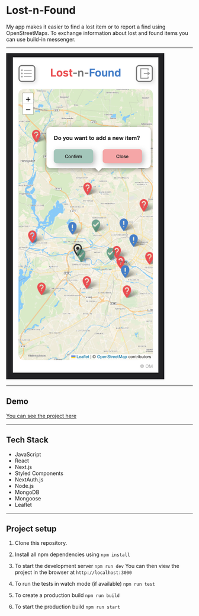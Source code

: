 # Lost-n-Found

My app makes it easier to find a lost item or to report a find using OpenStreetMaps. To exchange information about lost and found items you can use build-in messenger.

-----------

![](/access/mobile_view.png)

-------------

## Demo

[You can see the project here](https://capstone-project-lost-n-found.vercel.app/)

------------------

## Tech Stack

- JavaScript
- React
- Next.js
- Styled Components
- NextAuth.js
- Node.js
- MongoDB
- Mongoose
- Leaflet

------------

## Project setup

1. Clone this repository.

2. Install all npm dependencies using `npm install`

3. To start the development server `npm run dev` 
You can then view the project in the browser at `http://localhost:3000`

4. To run the tests in watch mode (if available) `npm run test`

5. To create a production build `npm run build`

6. To start the production build `npm run start`



